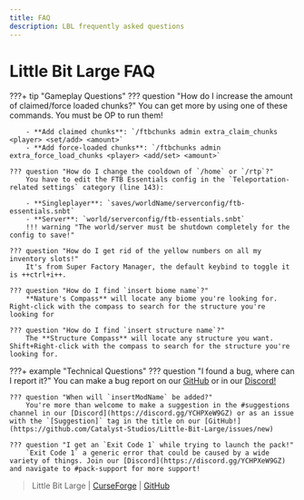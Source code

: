 ```yaml
---
title: FAQ
description: LBL frequently asked questions
---
```


# Little Bit Large FAQ

???+ tip "Gameplay Questions"
    ??? question "How do I increase the amount of claimed/force loaded chunks?"
        You can get more by using one of these commands. You must be OP to run them!
        
        - **Add claimed chunks**: `/ftbchunks admin extra_claim_chunks <player> <set/add> <amount>`
        - **Add force-loaded chunks**: `/ftbchunks admin extra_force_load_chunks <player> <add/set> <amount>`

    ??? question "How do I change the cooldown of `/home` or `/rtp`?"
        You have to edit the FTB Essentials config in the `Teleportation-related settings` category (line 143):
        
        - **Singleplayer**: `saves/worldName/serverconfig/ftb-essentials.snbt`
        - **Server**: `world/serverconfig/ftb-essentials.snbt`
        !!! warning "The world/server must be shutdown completely for the config to save!"

    ??? question "How do I get rid of the yellow numbers on all my inventory slots!"
		It's from Super Factory Manager, the default keybind to toggle it is ++ctrl+i++.

    ??? question "How do I find `insert biome name`?"
        **Nature's Compass** will locate any biome you're looking for. Right-click with the compass to search for the structure you're looking for

    ??? question "How do I find `insert structure name`?"
		The **Structure Compass** will locate any structure you want. Shift+Right-click with the compass to search for the structure you're looking for.


???+ example "Technical Questions"
    ??? question "I found a bug, where can I report it?"
        You can make a bug report on our [GitHub](https://github.com/Catalyst-Studios/Little-Bit-Large/issues/new) or in our [Discord!](https://discord.gg/YCHPXeW9GZ)

    ??? question "When will `insertModName` be added?"
        You're more than welcome to make a suggestion in the #suggestions channel in our [Discord](https://discord.gg/YCHPXeW9GZ) or as an issue with the `[Suggestion]` tag in the title on our [GitHub!](https://github.com/Catalyst-Studios/Little-Bit-Large/issues/new)

    ??? question "I get an `Exit Code 1` while trying to launch the pack!"
        `Exit Code 1` a generic error that could be caused by a wide variety of things. Join our [Discord](https://discord.gg/YCHPXeW9GZ) and navigate to #pack-support for more support!

> Little Bit Large | [CurseForge](https://legacy.curseforge.com/minecraft/modpacks/little-bit-large) | [GitHub](https://github.com/Catalyst-Studios/Little-Bit-Large)

